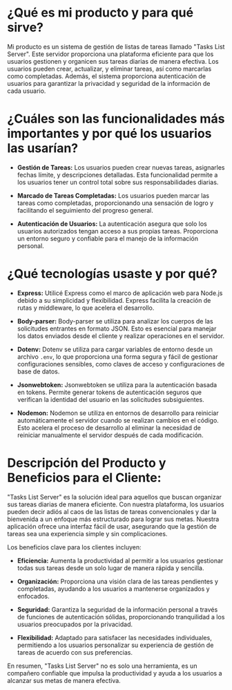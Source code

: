 # ¿Qué es mi producto y para qué sirve?

Mi producto es un sistema de gestión de listas de tareas llamado "Tasks List Server". Este servidor proporciona una plataforma eficiente para que los usuarios gestionen y organicen sus tareas diarias de manera efectiva. Los usuarios pueden crear, actualizar, y eliminar tareas, así como marcarlas como completadas. Además, el sistema proporciona autenticación de usuarios para garantizar la privacidad y seguridad de la información de cada usuario.

# ¿Cuáles son las funcionalidades más importantes y por qué los usuarios las usarían?

- **Gestión de Tareas:**
  Los usuarios pueden crear nuevas tareas, asignarles fechas límite, y descripciones detalladas. Esta funcionalidad permite a los usuarios tener un control total sobre sus responsabilidades diarias.

- **Marcado de Tareas Completadas:**
  Los usuarios pueden marcar las tareas como completadas, proporcionando una sensación de logro y facilitando el seguimiento del progreso general.

- **Autenticación de Usuarios:**
  La autenticación asegura que solo los usuarios autorizados tengan acceso a sus propias tareas. Proporciona un entorno seguro y confiable para el manejo de la información personal.

# ¿Qué tecnologías usaste y por qué?

- **Express:**
  Utilicé Express como el marco de aplicación web para Node.js debido a su simplicidad y flexibilidad. Express facilita la creación de rutas y middleware, lo que acelera el desarrollo.

- **Body-parser:**
  Body-parser se utiliza para analizar los cuerpos de las solicitudes entrantes en formato JSON. Esto es esencial para manejar los datos enviados desde el cliente y realizar operaciones en el servidor.

- **Dotenv:**
  Dotenv se utiliza para cargar variables de entorno desde un archivo `.env`, lo que proporciona una forma segura y fácil de gestionar configuraciones sensibles, como claves de acceso y configuraciones de base de datos.

- **Jsonwebtoken:**
  Jsonwebtoken se utiliza para la autenticación basada en tokens. Permite generar tokens de autenticación seguros que verifican la identidad del usuario en las solicitudes subsiguientes.

- **Nodemon:**
  Nodemon se utiliza en entornos de desarrollo para reiniciar automáticamente el servidor cuando se realizan cambios en el código. Esto acelera el proceso de desarrollo al eliminar la necesidad de reiniciar manualmente el servidor después de cada modificación.

# Descripción del Producto y Beneficios para el Cliente:

"Tasks List Server" es la solución ideal para aquellos que buscan organizar sus tareas diarias de manera eficiente. Con nuestra plataforma, los usuarios pueden decir adiós al caos de las listas de tareas convencionales y dar la bienvenida a un enfoque más estructurado para lograr sus metas. Nuestra aplicación ofrece una interfaz fácil de usar, asegurando que la gestión de tareas sea una experiencia simple y sin complicaciones.

Los beneficios clave para los clientes incluyen:

- **Eficiencia:**
  Aumenta la productividad al permitir a los usuarios gestionar todas sus tareas desde un solo lugar de manera rápida y sencilla.

- **Organización:**
  Proporciona una visión clara de las tareas pendientes y completadas, ayudando a los usuarios a mantenerse organizados y enfocados.

- **Seguridad:**
  Garantiza la seguridad de la información personal a través de funciones de autenticación sólidas, proporcionando tranquilidad a los usuarios preocupados por la privacidad.

- **Flexibilidad:**
  Adaptado para satisfacer las necesidades individuales, permitiendo a los usuarios personalizar su experiencia de gestión de tareas de acuerdo con sus preferencias.

En resumen, "Tasks List Server" no es solo una herramienta, es un compañero confiable que impulsa la productividad y ayuda a los usuarios a alcanzar sus metas de manera efectiva.